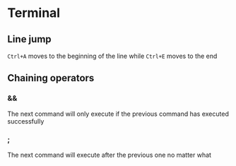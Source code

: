 # Terminal
## Line jump
`Ctrl+A` moves to the beginning of the line while `Ctrl+E` moves to the end
## Chaining operators
### &&
The next command will only execute if the previous command has executed successfully
### ;
The next command will execute after the previous one no matter what
##
<!--stackedit_data:
eyJoaXN0b3J5IjpbLTgzNDUyMDYzOV19
-->